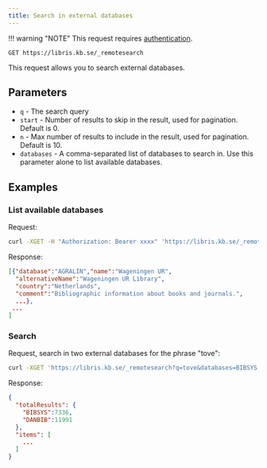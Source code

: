 ```yaml
---
title: Search in external databases
---
```

!!! warning "NOTE"
    This request requires [authentication](../howto/auth.md).

```
GET https://libris.kb.se/_remotesearch
```

This request allows you to search external databases.

## Parameters

* `q` - The search query
* `start` - Number of results to skip in the result, used for pagination. Default is 0.
* `n` - Max number of results to include in the result, used for pagination. Default is 10.
* `databases` - A comma-separated list of databases to search in. Use this parameter alone to list available databases.

## Examples

### List available databases

Request:

```bash title="Shell"
curl -XGET -H "Authorization: Bearer xxxx" 'https://libris.kb.se/_remotesearch?databases=true'
```

Response:

```json title="JSON"
[{"database":"AGRALIN","name":"Wageningen UR",
  "alternativeName":"Wageningen UR Library",
  "country":"Netherlands",
  "comment":"Bibliographic information about books and journals.",
  ...},
 ...
]
```

### Search

Request, search in two external databases for the phrase "tove":

```bash title="Shell"
curl -XGET 'https://libris.kb.se/_remotesearch?q=tove&databases=BIBSYS,DANBIB'
```

Response:

```json title="JSON"
{
  "totalResults": {
    "BIBSYS":7336,
    "DANBIB":11991
  },
  "items": [
    ...
  ]
}
``` 